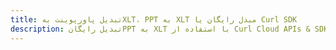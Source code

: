 ---title: تبدیل پاورپوینت بهXLT، PPT به XLT مبدل رایگان یا Curl SDKdescription: تبدیل رایگانPPT به XLT با استفاده از Curl Cloud APIs & SDK. همچنین اسناد Microsoft PowerPoint را در Cloud ایجاد، ویرایش و رندر کنید.---